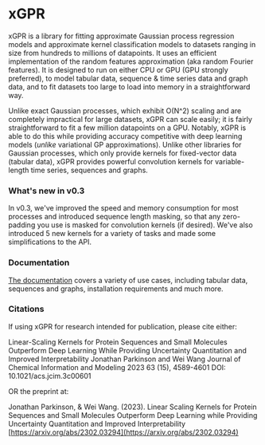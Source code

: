 # xGPR

xGPR is a library for fitting approximate Gaussian process regression
models and approximate kernel classification models to datasets ranging
in size from hundreds to millions of datapoints. It uses an efficient
implementation of the random features approximation (aka random Fourier
features). It is designed to run on either CPU or GPU (GPU strongly preferred), to
model tabular data, sequence & time series data and graph data, and to
fit datasets too large to load into memory in a straightforward way.

Unlike exact Gaussian processes, which exhibit O(N^2) scaling
and are completely impractical for large datasets, xGPR can scale easily;
it is fairly straightforward to fit a few million datapoints
on a GPU. Notably, xGPR is able to do this while providing
accuracy competitive with deep learning models (*unlike* variational
GP approximations). Unlike other libraries for Gaussian processes,
which only provide kernels for fixed-vector data (tabular data),
xGPR provides powerful convolution kernels for variable-length time series,
sequences and graphs.

### What's new in v0.3
In v0.3, we've improved the speed and memory consumption for most processes
and introduced sequence length masking, so that any zero-padding you use
is masked for convolution kernels (if desired). We've also introduced
5 new kernels for a variety of tasks and made some simplifications to the API.


### Documentation

[The documentation](https://xgpr.readthedocs.io/en/latest/) covers a variety of use cases, including tabular data,
sequences and graphs, installation requirements and much more.

### Citations

If using xGPR for research intended for publication, please cite either:


Linear-Scaling Kernels for Protein Sequences and Small Molecules Outperform Deep Learning While Providing Uncertainty Quantitation and Improved Interpretability
Jonathan Parkinson and Wei Wang
Journal of Chemical Information and Modeling 2023 63 (15), 4589-4601
DOI: 10.1021/acs.jcim.3c00601 

OR the preprint at:

Jonathan Parkinson, & Wei Wang. (2023). Linear Scaling Kernels for Protein Sequences and Small Molecules Outperform
Deep Learning while Providing Uncertainty Quantitation and Improved Interpretability
[https://arxiv.org/abs/2302.03294](https://arxiv.org/abs/2302.03294)
